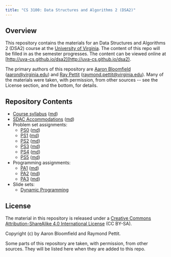 ```yaml
---
title: "CS 3100: Data Structures and Algorithms 2 (DSA2)"
---
```


Overview
--------

This repository contains the materials for an Data Structures and Algorithms 2 (DSA2) course at the [University of Virginia](http://www.virginia.edu).  The content of this repo will be filled in as the semester progresses.  The content can be viewed online at [http://uva-cs.github.io/dsa2](http://uva-cs.github.io/dsa2).

The primary authors of this repository are [Aaron Bloomfield](http://www.cs.virginia.edu/~asb) ([aaron@virginia.edu](<mailto:aaron@virginia.edu>)) and [Ray Pettit](https://engineering.virginia.edu/faculty/raymond-pettit) ([raymond.pettit@virginia.edu](<mailto:raymond.pettit@virginia.edu>)). Many of the materials were taken, with permission, from other sources -- see the License section, and the bottom, for details.


Repository Contents
-------------------

- [Course syllabus](syllabus.html) ([md](syllabus.md))
- [SDAC Accommodations](sdac.html) ([md](sdac.md))
- Problem set assignments:
	- [PS0](ps/ps0.html) ([md](ps/ps0.md))
	- [PS1](ps/ps1.html) ([md](ps/ps1.md))
	- [PS2](ps/ps2.html) ([md](ps/ps2.md))
	- [PS3](ps/ps3.html) ([md](ps/ps3.md))
	- [PS4](ps/ps4.html) ([md](ps/ps4.md))
	- [PS5](ps/ps5.html) ([md](ps/ps5.md))
- Programming assignments:
	- [PA1](pa/pa1/index.html) ([md](pa/pa1/index.md))
	- [PA2](pa/pa2/index.html) ([md](pa/pa2/index.md))
	- [PA3](pa/pa3/index.html) ([md](pa/pa3/index.md))
- Slide sets:
    - [Dynamic Programming](slides/dp.html#/)

License
-------

The material in this repository is released under a [Creative Commons Attribution-ShareAlike 4.0 International License](http://creativecommons.org/licenses/by-sa/4.0/) (CC BY-SA).

Copyright (c) by Aaron Bloomfield and Raymond Pettit.

Some parts of this repository are taken, with permission, from other sources.  They will be listed here when they are added to this repo.
